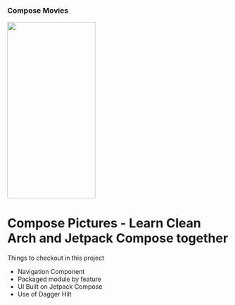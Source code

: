 ### Compose Movies
<img src="https://github.com/hi-manshu/ComposePictures/blob/master/art/1splash.png"  width="200" height="400" >

# Compose Pictures - Learn Clean Arch and Jetpack Compose together

Things to checkout in this project
* Navigation Component
* Packaged module by feature
* UI Built on Jetpack Compose
* Use of Dagger Hilt
